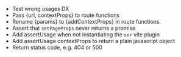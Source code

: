 - Test wrong usages DX
- Pass {url, contextProps} to route functions
- Rename {params} to {addContextProps} in route functions
- Assert that `setPageProps` never returns a promise
- Add assertUsage when not instantiating the `ssr` vite plugin
- Add assertUsage contextProps to return a plain javascript object
- Return status code, e.g. 404 or 500
